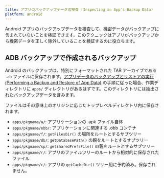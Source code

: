 ```yaml
--- 
title: アプリのバックアップデータの検査 (Inspecting an App's Backup Data)
platform: android 
---
```


Android アプリのバックアップデータを検査して、機密データがバックアップに含まれていないことを検証できます。このテクニックはアプリがバックアップから機密データを正しく除外していることを検証するのに役立ちます。

## ADB バックアップで作成されるバックアップ

Android のバックアップは、特別にフォーマットされた TAR アーカイブである `.ab` ファイルに保存されます。[アプリデータのバックアップとリストアの実行 (Performing a Backup and Restore of App Data)](MASTG-TECH-0128.md) の手順に従った場合、作業ディレクトリに `apps/` ディレクトリがあるはずです。このディレクトリには抽出されたバックアップデータを含みます。

ファイルはその意味上のオリジンに応じたトップレベルディレクトリ内に保存されます。

- `apps/pkgname/a/`: アプリケーションの .apk ファイル自体
- `apps/pkgname/obb/`: アプリケーションに関連する .obb コンテナ
- `apps/pkgname/f/`: `getFilesDir()` の場所をルートとするサブツリー
- `apps/pkgname/db/`: `getDatabasePath()` の親をルートとするサブツリー
- `apps/pkgname/sp/`: `getSharedPrefsFile()` の親をルートとするサブツリー
- `apps/pkgname/r/`: アプリのファイルツリーのルートから相対的に保存されたファイル
- `apps/pkgname/c/`: アプリの `getCacheDir()` ツリー用に予約済み。保存されません。
